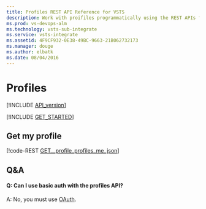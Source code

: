 ```yaml
---
title: Profiles REST API Reference for VSTS
description: Work with proifiles programmatically using the REST APIs for Visual Studio Team Services.
ms.prod: vs-devops-alm
ms.technology: vsts-sub-integrate
ms.service: vsts-integrate
ms.assetid: 4F9CF932-0E38-49BC-9663-21B062732173
ms.manager: douge
ms.author: elbatk
ms.date: 08/04/2016
---
```


# Profiles
[!INCLUDE [API_version](../_data/version.md)]

[!INCLUDE [GET_STARTED](../_data/get-started.md)]

## Get my profile

[!code-REST [GET__profile_profiles_me_json](./_data/profiles/GET__profile_profiles_me.json)]

## Q&A

<!-- BEGINSECTION class="md-qanda" -->

#### Q: Can I use basic auth with the profiles API?

A: No, you must use [OAuth](../../get-started/Authentication/oauth.md).

<!-- ENDSECTION --> 